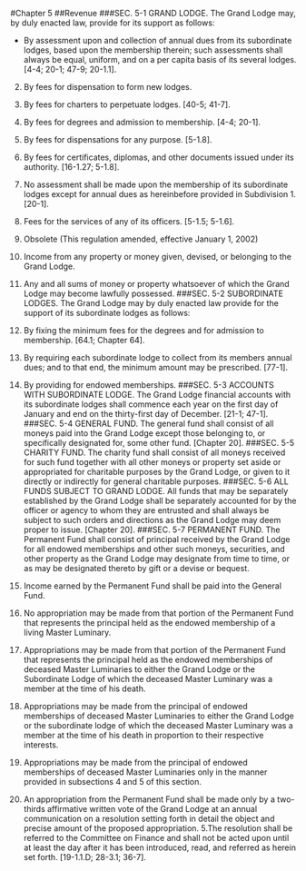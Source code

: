 #Chapter 5
##Revenue
###SEC. 5-1 GRAND LODGE.
The Grand Lodge may, by duly enacted law, provide for its support as follows:
* By assessment upon and collection of annual dues from its subordinate lodges, based upon the membership therein; such assessments shall always be equal, uniform, and on a per capita basis of its several lodges. [4-4; 20-1; 47-9; 20-1.1].
2. By fees for dispensation to form new lodges.
3. By fees for charters to perpetuate lodges. [40-5; 41-7].
4. By fees for degrees and admission to membership. [4-4; 20-1].
5. By fees for dispensations for any purpose. [5-1.8].
6. By fees for certificates, diplomas, and other documents issued under its authority. [16-1.27; 5-1.8].
7. No assessment shall be made upon the membership of its subordinate lodges except for annual dues as hereinbefore provided in Subdivision 1. [20-1].
8. Fees for the services of any of its officers. [5-1.5; 5-1.6].
9. Obsolete (This regulation amended, effective January 1, 2002)
10. Income from any property or money given, devised, or belonging to the Grand Lodge.
11. Any and all sums of money or property whatsoever of which the Grand Lodge may become lawfully possessed.
###SEC. 5-2 SUBORDINATE LODGES.
The Grand Lodge may by duly enacted law provide for the support of its subordinate lodges as follows:
1. By fixing the minimum fees for the degrees and for admission to membership. [64.1; Chapter 64].
2. By requiring each subordinate lodge to collect from its members annual dues; and to that end, the minimum amount may be prescribed. [77-1].
3. By providing for endowed memberships.
###SEC. 5-3 ACCOUNTS WITH SUBORDINATE LODGE.
The Grand Lodge financial accounts with its subordinate lodges shall commence each year on the first day of January and end on the thirty-first day of December. [21-1; 47-1].
###SEC. 5-4 GENERAL FUND.
The general fund shall consist of all moneys paid into the Grand Lodge except those belonging to, or specifically designated for, some other fund. [Chapter 20].
###SEC. 5-5 CHARITY FUND.
The charity fund shall consist of all moneys received for such fund together with all other moneys or property set aside or appropriated for charitable purposes by the Grand Lodge, or given to it directly or indirectly for general charitable purposes.
###SEC. 5-6 ALL FUNDS SUBJECT TO GRAND LODGE.
All funds that may be separately established by the Grand Lodge shall be separately accounted for by the officer or agency to whom they are entrusted and shall always be subject to such orders and directions as the Grand Lodge may deem proper to issue. [Chapter 20].
###SEC. 5-7 PERMANENT FUND.
The Permanent Fund shall consist of principal received by the Grand Lodge for all endowed memberships and other such moneys, securities, and other property as the Grand Lodge may designate from time to time, or as may be designated thereto by gift or a devise or bequest.

1. Income earned by the Permanent Fund shall be paid into the General Fund.
2. No appropriation may be made from that portion of the Permanent Fund that represents the principal held as the endowed membership of a living Master Luminary.
3. Appropriations may be made from that portion of the Permanent Fund that represents the principal held as the endowed memberships of deceased Master Luminaries to either the Grand Lodge or the Subordinate Lodge of which the deceased Master Luminary was a member at the time of his death.
 1. Appropriations may be made from the principal of endowed memberships of deceased Master Luminaries to either the Grand Lodge or the subordinate lodge of which the deceased Master Luminary was a member at the time of his death in proportion to their respective interests.
 2. Appropriations may be made from the principal of endowed memberships of deceased Master Luminaries only in the manner provided in subsections 4 and 5 of this section.
4. An appropriation from the Permanent Fund shall be made only by a two-thirds affirmative written vote of the Grand Lodge at an annual communication on a resolution setting forth in detail the object and precise amount of the proposed appropriation.
5.The resolution shall be referred to the Committee on Finance and shall not be acted upon until at least the day after it has been introduced, read, and referred as herein set forth. [19-1.1.D; 28-3.1; 36-7].